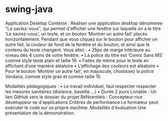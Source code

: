 # swing-java
Application Desktop
Contexte :
Réaliser une application desktop dénommée "Le saviez-vous", qui permet d'afficher une fenêtre sur laquelle on a le titre ‘Le saviez-vous’, un texte, et un bouton ‘Montrer un autre fait’ placés horizontalement. Pendant que vous cliquez sur le bouton pour afficher un autre fait, la couleur de fond de la fenêtre et du bouton, et ainsi que le contenu du texte changent.
Vous allez :
•	25px de marge intérieure au niveau des 4 coins de votre fenêtre.
•	La police du titre est ‘Comic Sans MS’ comme style texte plain et taille 19.
•	Faites de même pour le texte en affichant d’une manière aléatoire
•	L’affichage des couleurs est aléatoire
•	Pour le bouton ‘Montrer un autre fait’, en majuscule, choisissez la police Verdana, comme style gras et comme taille 15.
 	 

Modalités pédagogiques :
•	Le travail individuel, faut respecter respecter les mesures sanitaires (distance, bavette ...)
•	Durée 2 jours
Livrable :
Un lien GitHub vers le dossier du projet
Référentiels :
Concepteur⋅rice développeur⋅se d'applications
Critères de performance
Le formateur peut exécuter le code sur sa propre machine.
Modalités d'évaluation
Une présentation de la démonstration.


